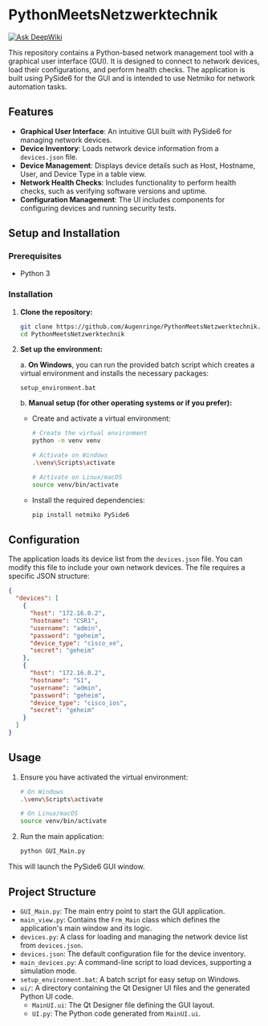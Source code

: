 # PythonMeetsNetzwerktechnik
[![Ask DeepWiki](https://devin.ai/assets/askdeepwiki.png)](https://deepwiki.com/Augenringe/PythonMeetsNetzwerktechnik)

This repository contains a Python-based network management tool with a graphical user interface (GUI). It is designed to connect to network devices, load their configurations, and perform health checks. The application is built using PySide6 for the GUI and is intended to use Netmiko for network automation tasks.

## Features

*   **Graphical User Interface**: An intuitive GUI built with PySide6 for managing network devices.
*   **Device Inventory**: Loads network device information from a `devices.json` file.
*   **Device Management**: Displays device details such as Host, Hostname, User, and Device Type in a table view.
*   **Network Health Checks**: Includes functionality to perform health checks, such as verifying software versions and uptime.
*   **Configuration Management**: The UI includes components for configuring devices and running security tests.

## Setup and Installation

### Prerequisites
*   Python 3

### Installation

1.  **Clone the repository:**
    ```bash
    git clone https://github.com/Augenringe/PythonMeetsNetzwerktechnik.git
    cd PythonMeetsNetzwerktechnik
    ```

2.  **Set up the environment:**

    a. **On Windows**, you can run the provided batch script which creates a virtual environment and installs the necessary packages:
    ```
    setup_environment.bat
    ```

    b. **Manual setup (for other operating systems or if you prefer):**
    
    *   Create and activate a virtual environment:
        ```bash
        # Create the virtual environment
        python -m venv venv

        # Activate on Windows
        .\venv\Scripts\activate

        # Activate on Linux/macOS
        source venv/bin/activate
        ```
    *   Install the required dependencies:
        ```bash
        pip install netmiko PySide6
        ```

## Configuration

The application loads its device list from the `devices.json` file. You can modify this file to include your own network devices. The file requires a specific JSON structure:

```json
{
  "devices": [
    {
      "host": "172.16.0.2",
      "hostname": "CSR1",
      "username": "admin",
      "password": "geheim",
      "device_type": "cisco_xe",
      "secret": "geheim"
    },
    {
      "host": "172.16.0.2",
      "hostname": "S1",
      "username": "admin",
      "password": "geheim",
      "device_type": "cisco_ios",
      "secret": "geheim"
    }
  ]
}
```

## Usage

1.  Ensure you have activated the virtual environment:
    ```bash
    # On Windows
    .\venv\Scripts\activate

    # On Linux/macOS
    source venv/bin/activate
    ```

2.  Run the main application:
    ```bash
    python GUI_Main.py
    ```
This will launch the PySide6 GUI window.

## Project Structure

*   `GUI_Main.py`: The main entry point to start the GUI application.
*   `main_view.py`: Contains the `Frm_Main` class which defines the application's main window and its logic.
*   `devices.py`: A class for loading and managing the network device list from `devices.json`.
*   `devices.json`: The default configuration file for the device inventory.
*   `main_devices.py`: A command-line script to load devices, supporting a simulation mode.
*   `setup_environment.bat`: A batch script for easy setup on Windows.
*   `ui/`: A directory containing the Qt Designer UI files and the generated Python UI code.
    *   `MainUI.ui`: The Qt Designer file defining the GUI layout.
    *   `UI.py`: The Python code generated from `MainUI.ui`.